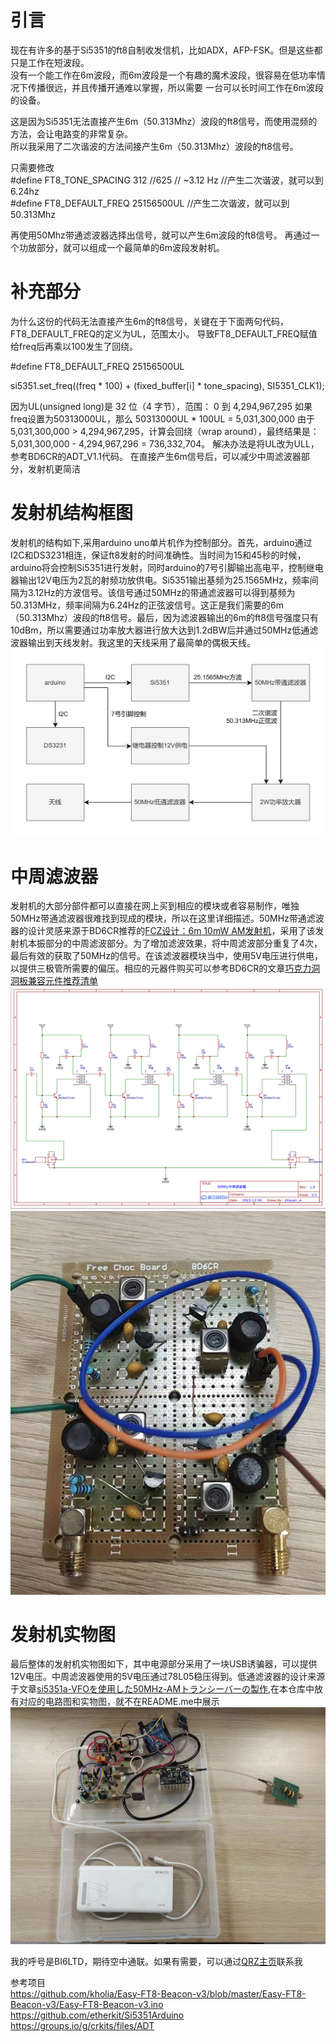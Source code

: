 # 引言
现在有许多的基于Si5351的ft8自制收发信机，比如ADX，AFP-FSK。但是这些都只是工作在短波段。  
没有一个能工作在6m波段，而6m波段是一个有趣的魔术波段，很容易在低功率情况下传播很远，并且传播开通难以掌握，所以需要
一台可以长时间工作在6m波段的设备。

这是因为Si5351无法直接产生6m（50.313Mhz）波段的ft8信号，而使用混频的方法，会让电路变的非常复杂。  
所以我采用了二次谐波的方法间接产生6m（50.313Mhz）波段的ft8信号。  

只需要修改  
#define FT8_TONE_SPACING       312 //625          // ~3.12 Hz     //产生二次谐波，就可以到6.24hz  
#define FT8_DEFAULT_FREQ        25156500UL   //产生二次谐波，就可以到50.313Mhz  

再使用50Mhz带通滤波器选择出信号，就可以产生6m波段的ft8信号。
再通过一个功放部分，就可以组成一个最简单的6m波段发射机。

# 补充部分
为什么这份的代码无法直接产生6m的ft8信号，关键在于下面两句代码，FT8_DEFAULT_FREQ的定义为UL，范围太小。 
导致FT8_DEFAULT_FREQ赋值给freq后再乘以100发生了回绕。 

#define FT8_DEFAULT_FREQ        25156500UL 

si5351.set_freq((freq * 100) + (fixed_buffer[i] * tone_spacing), SI5351_CLK1); 

因为UL(unsigned long)是 32 位（4 字节），范围： 0 到 4,294,967,295
如果freq设置为50313000UL，那么 
50313000UL * 100UL = 5,031,300,000 
由于 5,031,300,000 > 4,294,967,295，计算会回绕（wrap around），最终结果是： 
5,031,300,000 - 4,294,967,296 = 736,332,704。 
解决办法是将UL改为ULL，参考BD6CR的ADT_V1.1代码。 
在直接产生6m信号后，可以减少中周滤波器部分，发射机更简洁





# 发射机结构框图
发射机的结构如下,采用arduino uno单片机作为控制部分。首先，arduino通过I2C和DS3231相连，保证ft8发射的时间准确性。当时间为15和45秒的时候，arduino将会控制Si5351进行发射，同时arduino的7号引脚输出高电平，控制继电器输出12V电压为2瓦的射频功放供电。Si5351输出基频为25.1565MHz，频率间隔为3.12Hz的方波信号。该信号通过50MHz的带通滤波器可以得到基频为50.313MHz，频率间隔为6.24Hz的正弦波信号。这正是我们需要的6m（50.313Mhz）波段的ft8信号。最后，因为滤波器输出的6m的ft8信号强度只有10dBm，所以需要通过功率放大器进行放大达到1.2dBW后并通过50MHz低通滤波器输出到天线发射。我这里的天线采用了最简单的偶极天线。
![](/发射机结构框图.png "发射机结构框图")

# 中周滤波器
发射机的大部分部件都可以直接在网上买到相应的模块或者容易制作，唯独50MHz带通滤波器很难找到现成的模块，所以在这里详细描述。50MHz带通滤波器的设计灵感来源于BD6CR推荐的[FCZ设计：6m 10mW AM发射机](https://mp.weixin.qq.com/s/AetS39uVVhYQ-F7M1klsOw)，采用了该发射机本振部分的中周滤波部分。为了增加滤波效果，将中周滤波部分重复了4次，最后有效的获取了50MHz的信号。在该滤波器模块当中，使用5V电压进行供电，以提供三极管所需要的偏压。相应的元器件购买可以参考BD6CR的文章[巧克力洞洞板兼容元件推荐清单](https://mp.weixin.qq.com/s/ajzGyxk936OTM2Bte2V80g)
![](/中周滤波器电路图.png "中周滤波器实物图")
![](/中周滤波器实物图.jpg "中周滤波器实物图")

# 发射机实物图
最后整体的发射机实物图如下，其中电源部分采用了一块USB诱骗器，可以提供12V电压。中周滤波器使用的5V电压通过78L05稳压得到。低通滤波器的设计来源于文章[si5351a-VFOを使用した50MHz-AMトランシーバーの製作](https://www.henteko.org/wpress/ham_radio/si5351a-vfo_50mhz-am_transceiver/),在本仓库中放有对应的电路图和实物图，就不在README.me中展示
![](/发射机实物图.jpg "发射机实物图")

我的呼号是BI6LTD，期待空中通联。如果有需要，可以通过[QRZ主页](https://www.qrz.com/db/BI6LTD)联系我


参考项目  
https://github.com/kholia/Easy-FT8-Beacon-v3/blob/master/Easy-FT8-Beacon-v3/Easy-FT8-Beacon-v3.ino  
https://github.com/etherkit/Si5351Arduino  
https://groups.io/g/crkits/files/ADT
